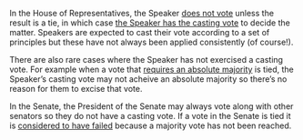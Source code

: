 In the House of Representatives, the Speaker
[does not vote](http://www.peo.gov.au/learning/fact-sheets/voting-in-the-chambers.html)
unless the result is a tie, in which case
[the Speaker has the casting vote](http://www.aph.gov.au/about_parliament/house_of_representatives/powers_practice_and_procedure/~/link.aspx?_id=8485A681FB314882871407C0A81BE62C&_z=z#thesp)
to decide the matter. Speakers are expected to cast their vote according to a set of principles
but these have not always been applied consistently (of course!).

There are also rare cases where the Speaker has not exercised a casting vote. For example when a
vote that
[requires an absolute majority](http://www.aph.gov.au/about_parliament/house_of_representatives/powers_practice_and_procedure/~/link.aspx?_id=9401351F60524BBF93050639FBA28300&_z=z#abs)
is tied, the Speaker’s casting vote may not acheive an absolute majority so there’s no reason for
them to excise that vote.

In the Senate, the President of the Senate may always vote along with other senators so they do not
have a casting vote. If a vote in the Senate is tied it is
[considered to have failed](http://www.peo.gov.au/learning/fact-sheets/voting-in-the-chambers.html)
because a majority vote has not been reached.
